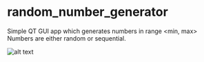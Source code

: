# random_number_generator
Simple QT GUI app which generates numbers in range &lt;min, max>
Numbers are either random or sequential.

![alt text](https://i.imgur.com/YwXjFYh.png)
